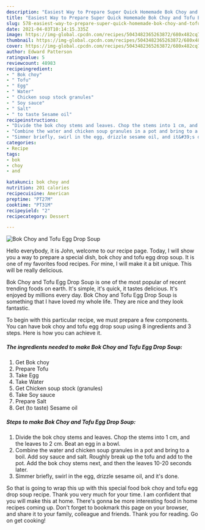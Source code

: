 ```yaml
---
description: "Easiest Way to Prepare Super Quick Homemade Bok Choy and Tofu Egg Drop Soup"
title: "Easiest Way to Prepare Super Quick Homemade Bok Choy and Tofu Egg Drop Soup"
slug: 578-easiest-way-to-prepare-super-quick-homemade-bok-choy-and-tofu-egg-drop-soup
date: 2021-04-03T10:14:15.335Z
image: https://img-global.cpcdn.com/recipes/5043482365263872/680x482cq70/bok-choy-and-tofu-egg-drop-soup-recipe-main-photo.jpg
thumbnail: https://img-global.cpcdn.com/recipes/5043482365263872/680x482cq70/bok-choy-and-tofu-egg-drop-soup-recipe-main-photo.jpg
cover: https://img-global.cpcdn.com/recipes/5043482365263872/680x482cq70/bok-choy-and-tofu-egg-drop-soup-recipe-main-photo.jpg
author: Edward Patterson
ratingvalue: 5
reviewcount: 48983
recipeingredient:
- " Bok choy"
- " Tofu"
- " Egg"
- " Water"
- " Chicken soup stock granules"
- " Soy sauce"
- " Salt"
- " to taste Sesame oil"
recipeinstructions:
- "Divide the bok choy stems and leaves. Chop the stems into 1 cm, and the leaves to 2 cm. Beat an egg in a bowl."
- "Combine the water and chicken soup granules in a pot and bring to a boil. Add soy sauce and salt. Roughly break up the tofu and add to the pot. Add the bok choy stems next, and then the leaves 10-20 seconds later."
- "Simmer briefly, swirl in the egg, drizzle sesame oil, and it&#39;s done."
categories:
- Recipe
tags:
- bok
- choy
- and

katakunci: bok choy and 
nutrition: 201 calories
recipecuisine: American
preptime: "PT27M"
cooktime: "PT31M"
recipeyield: "2"
recipecategory: Dessert

---
```



![Bok Choy and Tofu Egg Drop Soup](https://img-global.cpcdn.com/recipes/5043482365263872/680x482cq70/bok-choy-and-tofu-egg-drop-soup-recipe-main-photo.jpg)

Hello everybody, it is John, welcome to our recipe page. Today, I will show you a way to prepare a special dish, bok choy and tofu egg drop soup. It is one of my favorites food recipes. For mine, I will make it a bit unique. This will be really delicious.



Bok Choy and Tofu Egg Drop Soup is one of the most popular of recent trending foods on earth. It's simple, it's quick, it tastes delicious. It's enjoyed by millions every day. Bok Choy and Tofu Egg Drop Soup is something that I have loved my whole life. They are nice and they look fantastic.


To begin with this particular recipe, we must prepare a few components. You can have bok choy and tofu egg drop soup using 8 ingredients and 3 steps. Here is how you can achieve it.

<!--inarticleads1-->

##### The ingredients needed to make Bok Choy and Tofu Egg Drop Soup:

1. Get  Bok choy
1. Prepare  Tofu
1. Take  Egg
1. Take  Water
1. Get  Chicken soup stock (granules)
1. Take  Soy sauce
1. Prepare  Salt
1. Get  (to taste) Sesame oil




<!--inarticleads2-->

##### Steps to make Bok Choy and Tofu Egg Drop Soup:

1. Divide the bok choy stems and leaves. Chop the stems into 1 cm, and the leaves to 2 cm. Beat an egg in a bowl.
1. Combine the water and chicken soup granules in a pot and bring to a boil. Add soy sauce and salt. Roughly break up the tofu and add to the pot. Add the bok choy stems next, and then the leaves 10-20 seconds later.
1. Simmer briefly, swirl in the egg, drizzle sesame oil, and it&#39;s done.




So that is going to wrap this up with this special food bok choy and tofu egg drop soup recipe. Thank you very much for your time. I am confident that you will make this at home. There's gonna be more interesting food in home recipes coming up. Don't forget to bookmark this page on your browser, and share it to your family, colleague and friends. Thank you for reading. Go on get cooking!
